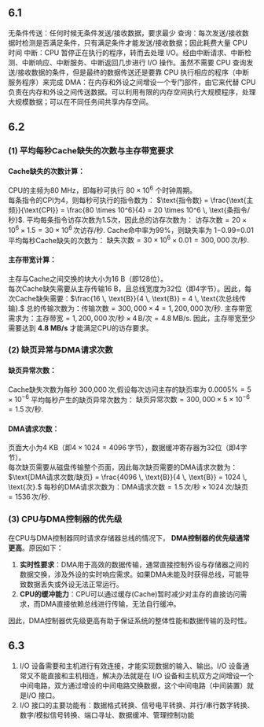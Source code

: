 ## 6.1
无条件传送：任何时候无条件发送/接收数据，要求最少
查询：每次发送/接收数据时检测是否满足条件，只有满足条件才能发送/接收数据；因此耗费大量 CPU 时间
中断：CPU 暂停正在执行的程序，转而去处理 I/O。经由中断请求、中断检测、中断响应、中断服务、中断返回几步进行 I/O 操作。虽然不需要 CPU 查询发送/接收数据的条件，但是最终的数据传送还是要靠 CPU 执行相应的程序（中断服务程序）来完成
DMA：在内存和外设之间增设一个专门部件，由它来代替 CPU 负责在内存和外设之间传送数据。可以利用有限的内存空间执行大规模程序，处理大规模数据；可以在不同任务间共享内存空间。
## 6.2
### (1) **平均每秒Cache缺失的次数与主存带宽要求**
#### Cache缺失的次数计算：
CPU的主频为80 MHz，即每秒可执行 $80 \times 10^6$ 个时钟周期。  
每条指令的CPI为4，则每秒可执行的指令数为：
$\text{指令数} = \frac{\text{主频}}{\text{CPI}} = \frac{80 \times 10^6}{4} = 20 \times 10^6 \, \text{条指令/秒}$.
平均每条指令访存次数为1.5次，因此总的访存次数为：
$\text{访存次数} = 20 \times 10^6 \times 1.5 = 30 \times 10^6 \, \text{次访存/秒}.$
Cache命中率为99%，则缺失率为 1−0.99=0.01
平均每秒Cache缺失的次数为：
$\text{缺失次数} = 30 \times 10^6 \times 0.01 = 300,000 \, \text{次/秒}.$
#### 主存带宽计算：
主存与Cache之间交换的块大小为16 B（即128位）。  
每次Cache缺失需要从主存传输16 B，且总线宽度为32位（即4字节）。因此，每次Cache缺失需要：$\frac{16 \, \text{B}}{4 \, \text{B}} = 4 \, \text{次总线传输}.$
总的传输次数为：$\text{传输次数} = 300,000 \times 4 = 1,200,000 \, \text{次/秒}.$
主存带宽需求为：$\text{主存带宽} = 1,200,000 \, \text{次/秒} \times 4 \, \text{B/次} = 4.8 \, \text{MB/s}.$
因此，主存带宽至少需要达到 **4.8 MB/s** 才能满足CPU的访存要求。
### (2) **缺页异常与DMA请求次数**
#### 缺页异常次数：
Cache缺失次数为每秒 300,000 次,假设每次访问主存的缺页率为 $0.0005\% = 5 \times 10^{-6}$
平均每秒产生的缺页异常次数为：
$\text{缺页异常次数} = 300,000 \times 5 \times 10^{-6} = 1.5 \, \text{次/秒}.$
#### DMA请求次数：
页面大小为4 KB（即$4 \times 1024 = 4096 \, \text{字节}$），数据缓冲寄存器为32位（即4字节）。  
每次缺页需要从磁盘传输整个页面，因此每次缺页需要的DMA请求次数为：
$\text{DMA请求次数/缺页} = \frac{4096 \, \text{B}}{4 \, \text{B}} = 1024 \, \text{次}.$
每秒的DMA请求次数为：$\text{DMA请求次数} = 1.5 \, \text{次/秒} \times 1024 \, \text{次/缺页} = 1536 \, \text{次/秒}.$
### (3) **CPU与DMA控制器的优先级**
在CPU与DMA控制器同时请求存储器总线的情况下， **DMA控制器的优先级通常更高**。原因如下：
1. **实时性要求**：DMA用于高效的数据传输，通常直接控制外设与存储器之间的数据交换，涉及外设的实时响应需求。如果DMA未能及时获得总线，可能导致数据丢失或外设无法正常运行。
2. **CPU的缓冲能力**：CPU可以通过缓存(Cache)暂时减少对主存的直接访问需求，而DMA直接依赖总线进行传输，无法自行缓冲。
    
因此，DMA控制器优先级更高有助于保证系统的整体性能和数据传输的及时性。
## 6.3
1. I/O 设备需要和主机进行有效连接，才能实现数据的输入、输出。I/O 设备通常又不能直接和主机相连，解决办法就是在 I/O 设备和主机双方之间增设一个中间电路，双方通过增设的中间电路交换数据，这个中间电路（中间装置）就是I/O 接口。
2. I/O 接口的主要功能有：数据格式转换、信号电平转换、并行/串行数字转换、数字/模拟信号转换、端口寻址、数据缓冲、管理控制功能